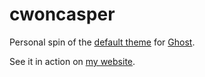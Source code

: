 # cwoncasper

Personal spin of the [default theme](https://github.com/tryghost/casper) for [Ghost](http://github.com/tryghost/ghost/). 

See it in action on [my website](https://chriswatson.io).
